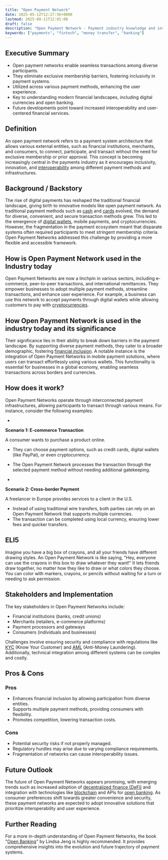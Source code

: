 ```yaml
---
title: "Open Payment Network"
date: 2025-05-12T12:27:56+0000
lastmod: 2025-08-11T12:01:00
draft: false
description: "Open Payment Network - Payment industry knowledge and insights"
keywords: ["payments", "fintech", "money transfer", "banking"]
---
```


## Executive Summary

- Open payment networks enable seamless transactions among diverse participants.
- They eliminate exclusive membership barriers, fostering inclusivity in payment systems.
- Utilized across various payment methods, enhancing the user experience.
- Key to understanding modern financial landscapes, including digital currencies and open banking.
- Future developments point toward increased interoperability and user-centered financial services.

## Definition 
An open payment network refers to a payment system architecture that allows various external entities, such as financial institutions, merchants, and consumers, to connect, participate, and transact without the need for exclusive membership or prior approval. This concept is becoming increasingly central in the payments industry as it encourages inclusivity, innovation, and [interoperability](https://faisalkhanllc.xyz/resources/payments-wiki/i/interoperability-in-payments/) among different payment methods and infrastructures.

## Background / Backstory 
The rise of digital payments has reshaped the traditional financial landscape, giving birth to innovative models like open payment network. As traditional payment methods such as [cash](https://faisalkhanllc.xyz/resources/payments-wiki/c/cash/) and [cards](https://faisalkhanllc.xyz/resources/payments-wiki/c/card-networks/) evolved, the demand for diverse, convenient, and secure transaction methods grew. This led to the emergence of [digital wallets](https://faisalkhanllc.xyz/resources/payments-wiki/d/digital-wallet/), mobile payments, and cryptocurrencies. However, the fragmentation in the payment ecosystem meant that disparate systems often required participants to meet stringent membership criteria. Open Payment Networks addressed this challenge by providing a more flexible and accessible framework.

## How is Open Payment Network used in the Industry today
Open Payment Networks are now a linchpin in various sectors, including e-commerce, peer-to-peer transactions, and international remittances. They empower businesses to adopt multiple payment methods, streamline transactions, and enhance user experience. For example, a business can use this network to accept payments through digital wallets while allowing customers to pay with [cryptocurrencies](https://faisalkhanllc.xyz/resources/payments-wiki/c/cryptocurrency/).

## How Open Payment Network is used in the industry today and its significance
Their significance lies in their ability to break down barriers in the payment landscape. By supporting diverse payment methods, they cater to a broader demographic, fostering [financial inclusion](https://faisalkhanllc.xyz/resources/payments-wiki/f/what-is-financial-inclusion/). A notable instance is the integration of Open Payment Networks in mobile payment solutions, where users can transact effortlessly using various wallets. This functionality is essential for businesses in a global economy, enabling seamless transactions across borders and currencies.

## How does it work?
Open Payment Networks operate through interconnected payment infrastructures, allowing participants to transact through various means. For instance, consider the following examples:

- 
**Scenario 1: E-commerce Transaction**

A consumer wants to purchase a product online.
- They can choose payment options, such as credit cards, digital wallets (like PayPal), or even cryptocurrency.
- The Open Payment Network processes the transaction through the selected payment method without needing additional gatekeeping.

- 
**Scenario 2: Cross-border Payment**

A freelancer in Europe provides services to a client in the U.S.
- Instead of using traditional wire transfers, both parties can rely on an Open Payment Network that supports multiple currencies.
- The transaction can be completed using local currency, ensuring lower fees and quicker transfers.

## ELI5
Imagine you have a big box of crayons, and all your friends have different drawing styles. An Open Payment Network is like saying, "Hey, everyone can use the crayons in this box to draw whatever they want!" It lets friends draw together, no matter how they like to draw or what colors they choose. You can color with markers, crayons, or pencils without waiting for a turn or needing to ask permission.

## Stakeholders and Implementation
The key stakeholders in Open Payment Networks include:

- Financial institutions (banks, credit unions)
- Merchants (retailers, e-commerce platforms)
- Payment processors and gateways
- Consumers (individuals and businesses)

Challenges involve ensuring security and compliance with regulations like [KYC](https://faisalkhanllc.xyz/resources/payments-wiki/k/know-your-customer-kyc/) (Know Your Customer) and [AML](https://faisalkhanllc.xyz/resources/payments-wiki/a/anti-money-laundering-aml/) (Anti-Money Laundering). Additionally, technical integration among different systems can be complex and costly.

## Pros & Cons
### Pros

- Enhances financial inclusion by allowing participation from diverse entities.
- Supports multiple payment methods, providing consumers with flexibility.
- Promotes competition, lowering transaction costs.

### Cons

- Potential security risks if not properly managed.
- Regulatory hurdles may arise due to varying compliance requirements.
- Fragmentation of networks can cause interoperability issues.

## Future Outlook
The future of Open Payment Networks appears promising, with emerging trends such as increased adoption of [decentralized finance (DeFi)](https://faisalkhanllc.xyz/resources/payments-wiki/d/decentralized-finance-defi/) and integration with technologies like [blockchain](https://faisalkhanllc.xyz/resources/payments-wiki/b/blockchain/) and APIs for [open banking](https://faisalkhanllc.xyz/resources/payments-wiki/o/open-banking/). As consumer preferences shift towards greater convenience and security, these payment networks are expected to adopt innovative solutions that prioritize interoperability and user experience.

## Further Reading
For a more in-depth understanding of Open Payment Networks, the book "[Open Banking](https://www.google.com.pk/books/edition/Open_Banking/iPtTEAAAQBAJ)" by Lindsa Jeng is highly recommended. It provides comprehensive insights into the evolution and future trajectory of payment systems.